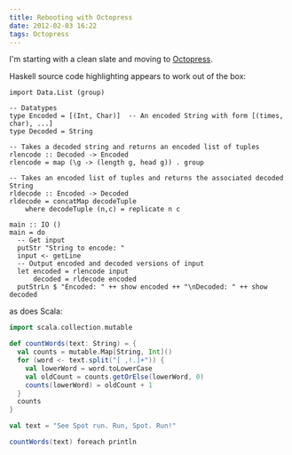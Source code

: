 ```yaml
---
title: Rebooting with Octopress
date: 2012-02-03 16:22
tags: Octopress
---
```


I'm starting with a clean slate and moving to [Octopress](http://octopress.org/).

Haskell source code highlighting appears to work out of the box:

``` {.haskell data-title="Run length encoding" data-link="http://rosettacode.org/wiki/Run-length_encoding#Haskell"}
import Data.List (group)

-- Datatypes
type Encoded = [(Int, Char)]  -- An encoded String with form [(times, char), ...]
type Decoded = String

-- Takes a decoded string and returns an encoded list of tuples
rlencode :: Decoded -> Encoded
rlencode = map (\g -> (length g, head g)) . group

-- Takes an encoded list of tuples and returns the associated decoded String
rldecode :: Encoded -> Decoded
rldecode = concatMap decodeTuple
    where decodeTuple (n,c) = replicate n c

main :: IO ()
main = do
  -- Get input
  putStr "String to encode: "
  input <- getLine
  -- Output encoded and decoded versions of input
  let encoded = rlencode input
      decoded = rldecode encoded
  putStrLn $ "Encoded: " ++ show encoded ++ "\nDecoded: " ++ show decoded
```

as does Scala:

``` scala
import scala.collection.mutable

def countWords(text: String) = {
  val counts = mutable.Map[String, Int]()
  for (word <- text.split("[ ,!.]+")) {
    val lowerWord = word.toLowerCase
    val oldCount = counts.getOrElse(lowerWord, 0)
    counts(lowerWord) = oldCount + 1
  }
  counts
}

val text = "See Spot run. Run, Spot. Run!"

countWords(text) foreach println
```
